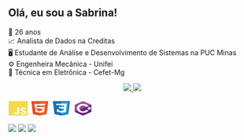 ## Olá, eu sou a Sabrina!

🌻 26 anos <br>
📈 Analista de Dados na Creditas <br>
🖥️ Estudante de Análise e Desenvolvimento de Sistemas na PUC Minas <br>
⚙️ Engenheira Mecânica - Unifei <br>
🚥 Técnica em Eletrônica - Cefet-Mg <br>

<div align="center">
  <a href="https://github.com/sabrinachaves">
  <img height="150em" src="https://github-readme-stats.vercel.app/api?username=sabrinachaves&show_icons=true&theme=dracula&include_all_commits=true&count_private=true"/>
  <img height="150em" src="https://github-readme-stats.vercel.app/api/top-langs/?username=sabrinachaves&layout=compact&langs_count=7&theme=dracula"/>
</div>
<div style="display: inline-block" align="left"><br>
  <img align="center" alt="Sabrina-Js" height="30" width="40" src="https://raw.githubusercontent.com/devicons/devicon/master/icons/javascript/javascript-plain.svg">
  <img align="center" alt="Sabrina-HTML" height="30" width="40" src="https://raw.githubusercontent.com/devicons/devicon/master/icons/html5/html5-original.svg">
  <img align="center" alt="Sabrina-CSS" height="30" width="40" src="https://raw.githubusercontent.com/devicons/devicon/master/icons/css3/css3-original.svg">
  <img align="center" alt="Sabrina-Csharp" height="30" width="40" src="https://raw.githubusercontent.com/devicons/devicon/master/icons/csharp/csharp-original.svg">
</div>
  
  <div style="display: inline_block" align="left"> <br>
  <a href="https://www.linkedin.com/in/sabrinachs" target="_blank"><img src="https://img.shields.io/badge/-LinkedIn-%230077B5?style=for-the-badge&logo=linkedin&logoColor=white" target="_blank"></a> 
   <a href = "mailto:sabrinach08@gmail.com"><img src="https://img.shields.io/badge/-Gmail-%23333?style=for-the-badge&logo=gmail&logoColor=white" target="_blank"></a>
  <a href="https://instagram.com/sabrinachs" target="_blank"><img src="https://img.shields.io/badge/-Instagram-%23E4405F?style=for-the-badge&logo=instagram&logoColor=white" target="_blank"></a>
  </div>


 

 

